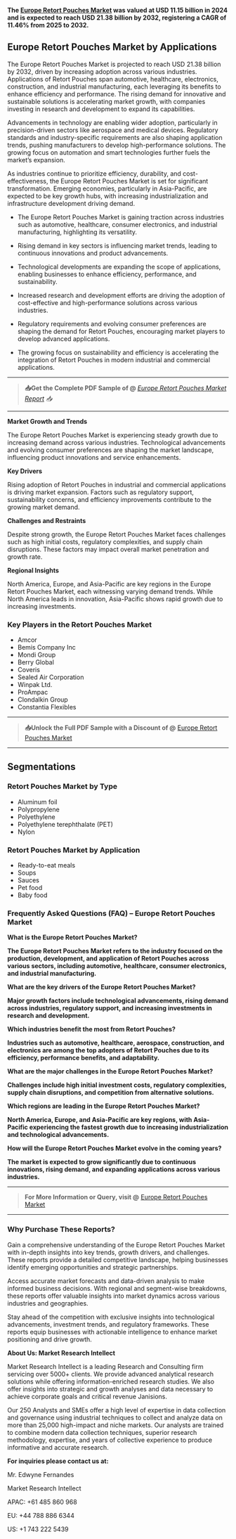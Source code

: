 <p><strong>The <a href="https://www.marketresearchintellect.com/download-sample/?rid=926876&amp;utm_source=Pulse-April-Europe&amp;utm_medium=852">Europe Retort Pouches Market</a> was valued at USD 11.15 billion in 2024 and is expected to reach USD 21.38 billion by 2032, registering a CAGR of 11.46% from 2025 to 2032.</strong></p><h2>Europe Retort Pouches Market by Applications&nbsp;</h2><p><p>The Europe Retort Pouches Market is projected to reach USD 21.38 billion by 2032, driven by increasing adoption across various industries. Applications of Retort Pouches span automotive, healthcare, electronics, construction, and industrial manufacturing, each leveraging its benefits to enhance efficiency and performance. The rising demand for innovative and sustainable solutions is accelerating market growth, with companies investing in research and development to expand its capabilities.</p><p>Advancements in technology are enabling wider adoption, particularly in precision-driven sectors like aerospace and medical devices. Regulatory standards and industry-specific requirements are also shaping application trends, pushing manufacturers to develop high-performance solutions. The growing focus on automation and smart technologies further fuels the market&rsquo;s expansion.</p><p>As industries continue to prioritize efficiency, durability, and cost-effectiveness, the Europe Retort Pouches Market is set for significant transformation. Emerging economies, particularly in Asia-Pacific, are expected to be key growth hubs, with increasing industrialization and infrastructure development driving demand.</p></p><ul><li><p>The Europe Retort Pouches Market is gaining traction across industries such as automotive, healthcare, consumer electronics, and industrial manufacturing, highlighting its versatility.</p></li><li><p>Rising demand in key sectors is influencing market trends, leading to continuous innovations and product advancements.</p></li><li><p>Technological developments are expanding the scope of applications, enabling businesses to enhance efficiency, performance, and sustainability.</p></li><li><p>Increased research and development efforts are driving the adoption of cost-effective and high-performance solutions across various industries.</p></li><li><p>Regulatory requirements and evolving consumer preferences are shaping the demand for Retort Pouches, encouraging market players to develop advanced applications.</p></li><li><p>The growing focus on sustainability and efficiency is accelerating the integration of Retort Pouches in modern industrial and commercial applications.</p></li></ul><hr /><blockquote><p><strong><span class="font-[700]">📥Get the Complete PDF Sample of @ </span></strong><em><span class="font-[700]"><a href="https://www.marketresearchintellect.com/download-sample/?rid=926876&amp;utm_source=Pulse-April-Europe&amp;utm_medium=852" target="_blank" data-tracking-control-name="article-ssr-frontend-pulse_little-text-block" data-tracking-will-navigate="" data-test-link="">Europe Retort Pouches Market Report</a>&nbsp;📥</span></em></p></blockquote><hr /><p class="" data-start="77" data-end="360"><strong data-start="77" data-end="105">Market Growth and Trends</strong></p><p class="" data-start="77" data-end="360">The Europe Retort Pouches Market is experiencing steady growth due to increasing demand across various industries. Technological advancements and evolving consumer preferences are shaping the market landscape, influencing product innovations and service enhancements.</p><p class="" data-start="362" data-end="606"><strong data-start="362" data-end="377">Key Drivers</strong></p><p class="" data-start="362" data-end="606">Rising adoption of Retort Pouches in industrial and commercial applications is driving market expansion. Factors such as regulatory support, sustainability concerns, and efficiency improvements contribute to the growing market demand.</p><p class="" data-start="608" data-end="849"><strong data-start="608" data-end="637">Challenges and Restraints</strong></p><p class="" data-start="608" data-end="849">Despite strong growth, the Europe Retort Pouches Market faces challenges such as high initial costs, regulatory complexities, and supply chain disruptions. These factors may impact overall market penetration and growth rate.</p><p class="" data-start="851" data-end="1095"><strong data-start="851" data-end="872">Regional Insights</strong></p><p class="" data-start="851" data-end="1095">North America, Europe, and Asia-Pacific are key regions in the Europe Retort Pouches Market, each witnessing varying demand trends. While North America leads in innovation, Asia-Pacific shows rapid growth due to increasing investments.</p><p><h3>Key Players in the Retort Pouches Market </h3><ul><li>Amcor</li><li> Bemis Company Inc</li><li> Mondi Group</li><li> Berry Global</li><li> Coveris</li><li> Sealed Air Corporation</li><li> Winpak Ltd.</li><li> ProAmpac</li><li> Clondalkin Group</li><li> Constantia Flexibles</li></ul></p><hr /><blockquote><p><strong>📥Unlock the Full PDF Sample with a Discount of @</strong> <a href="https://www.marketresearchintellect.com/ask-for-discount/?rid=926876&amp;utm_source=Pulse-April-Europe&amp;utm_medium=852">Europe Retort Pouches Market</a></p></blockquote><hr /><p><h2>Segmentations</h2><h3>Retort Pouches Market by Type</h3><ul><li>Aluminum foil</li><li> Polypropylene</li><li> Polyethylene</li><li> Polyethylene terephthalate (PET)</li><li> Nylon</li></ul><h3>Retort Pouches Market by Application</h3><ul><li>Ready-to-eat meals</li><li> Soups</li><li> Sauces</li><li> Pet food</li><li> Baby food</li></ul></p><h3><strong>Frequently Asked Questions (FAQ) &ndash; Europe Retort Pouches Market</strong></h3><p><strong>What is the Europe Retort Pouches Market?</strong></p><p><strong>The Europe Retort Pouches Market refers to the industry focused on the production, development, and application of Retort Pouches across various sectors, including automotive, healthcare, consumer electronics, and industrial manufacturing.</strong></p><p><strong>What are the key drivers of the Europe Retort Pouches Market?</strong></p><p><strong>Major growth factors include technological advancements, rising demand across industries, regulatory support, and increasing investments in research and development.</strong></p><p><strong>Which industries benefit the most from Retort Pouches?</strong></p><p><strong>Industries such as automotive, healthcare, aerospace, construction, and electronics are among the top adopters of Retort Pouches due to its efficiency, performance benefits, and adaptability.</strong></p><p><strong>What are the major challenges in the Europe Retort Pouches Market?</strong></p><p><strong>Challenges include high initial investment costs, regulatory complexities, supply chain disruptions, and competition from alternative solutions.</strong></p><p><strong>Which regions are leading in the Europe Retort Pouches Market?</strong></p><p><strong>North America, Europe, and Asia-Pacific are key regions, with Asia-Pacific experiencing the fastest growth due to increasing industrialization and technological advancements.</strong></p><p><strong>How will the Europe Retort Pouches Market evolve in the coming years?</strong></p><p><strong>The market is expected to grow significantly due to continuous innovations, rising demand, and expanding applications across various industries.</strong></p><hr /><blockquote><p><span class="font-[700]"><strong>For More Information or Query, visit&nbsp;@</strong>&nbsp;</span><span class="font-[700]"><a href="https://www.marketresearchintellect.com/product/global-retort-pouches-market/?utm_source=Linkedin&utm_medium=852" target="_blank" data-tracking-control-name="article-ssr-frontend-pulse_little-text-block" data-tracking-will-navigate="" data-test-link="">Europe Retort Pouches Market</a></span></p></blockquote><hr /><h3><strong data-start="0" data-end="31">Why Purchase These Reports?</strong></h3><p class="" data-start="35" data-end="297">Gain a comprehensive understanding of the Europe Retort Pouches Market with in-depth insights into key trends, growth drivers, and challenges. These reports provide a detailed competitive landscape, helping businesses identify emerging opportunities and strategic partnerships.</p><p class="" data-start="299" data-end="540">Access accurate market forecasts and data-driven analysis to make informed business decisions. With regional and segment-wise breakdowns, these reports offer valuable insights into market dynamics across various industries and geographies.</p><p class="" data-start="542" data-end="784">Stay ahead of the competition with exclusive insights into technological advancements, investment trends, and regulatory frameworks. These reports equip businesses with actionable intelligence to enhance market positioning and drive growth.</p><p><strong><span class="font-[700]">About Us: Market Research Intellect</span></strong></p><p><span class="">Market Research Intellect is a leading Research and Consulting firm servicing over 5000+ clients. We provide advanced analytical research solutions while offering information-enriched research studies.&nbsp;</span>We also offer insights into strategic and growth analyses and data necessary to achieve corporate goals and critical revenue Janisions.</p><p><span class="">Our 250 Analysts and SMEs offer a high level of expertise in data collection and governance using industrial techniques to collect and analyze data on more than 25,000 high-impact and niche markets. Our analysts are trained to combine modern data collection techniques, superior research methodology, expertise, and years of collective experience to produce informative and accurate research.</span></p><p><strong>For inquiries please contact us at:</strong></p><p>Mr. Edwyne Fernandes</p><p>Market Research Intellect</p><p>APAC: +61 485 860 968</p><p>EU: +44 788 886 6344</p><p>US: +1 743 222 5439</p>